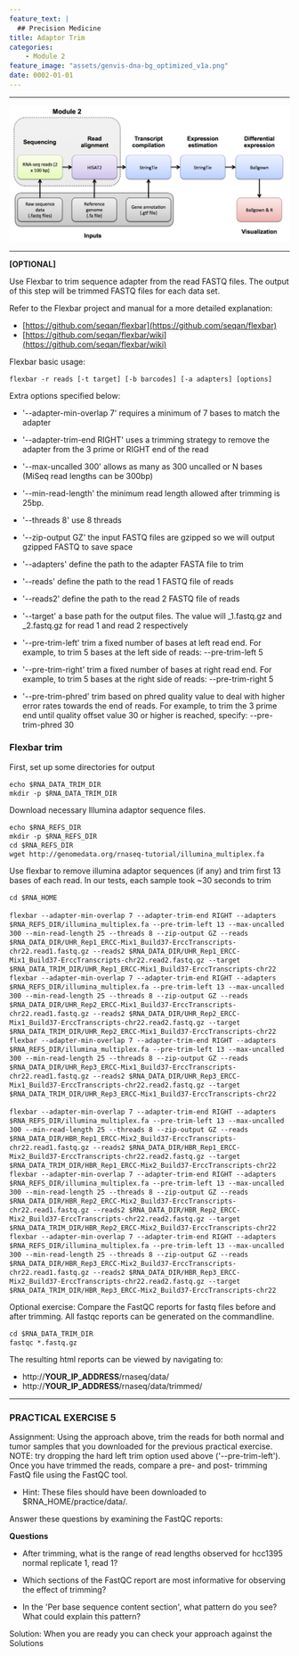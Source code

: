 ```yaml
---
feature_text: |
  ## Precision Medicine
title: Adaptor Trim
categories:
    - Module 2
feature_image: "assets/genvis-dna-bg_optimized_v1a.png"
date: 0002-01-01
---
```


***

![RNA-seq_Flowchart3](/assets/module_2/RNA-seq_Flowchart3.png)

***

**[OPTIONAL]**

Use Flexbar to trim sequence adapter from the read FASTQ files. The output of this step will be trimmed FASTQ files for each data set.

Refer to the Flexbar project and manual for a more detailed explanation:

* [https://github.com/seqan/flexbar](https://github.com/seqan/flexbar)
* [https://github.com/seqan/flexbar/wiki](https://github.com/seqan/flexbar/wiki)

Flexbar basic usage:

    flexbar -r reads [-t target] [-b barcodes] [-a adapters] [options]

Extra options specified below:

* '--adapter-min-overlap 7' requires a minimum of 7 bases to match the adapter

* '--adapter-trim-end RIGHT' uses a trimming strategy to remove the adapter from the 3 prime or RIGHT end of the read

* '--max-uncalled 300' allows as many as 300 uncalled or N bases (MiSeq read lengths can be 300bp)

* '--min-read-length' the minimum read length allowed after trimming is 25bp.

* '--threads 8' use 8 threads

* '--zip-output GZ' the input FASTQ files are gzipped so we will output gzipped FASTQ to save space

* '--adapters' define the path to the adapter FASTA file to trim

* '--reads' define the path to the read 1 FASTQ file of reads

* '--reads2' define the path to the read 2 FASTQ file of reads

* '--target' a base path for the output files. The value will _1.fastq.gz and _2.fastq.gz for read 1 and read 2 respectively

* '--pre-trim-left' trim a fixed number of bases at left read end. For example, to trim 5 bases at the left side of reads: --pre-trim-left 5

* '--pre-trim-right' trim a fixed number of bases at right read end. For example, to trim 5 bases at the right side of reads: --pre-trim-right 5

* '--pre-trim-phred' trim based on phred quality value to deal with higher error rates towards the end of reads. For example, to trim the 3 prime end until quality offset value 30 or higher is reached, specify: --pre-trim-phred 30

### Flexbar trim
First, set up some directories for output

    echo $RNA_DATA_TRIM_DIR
    mkdir -p $RNA_DATA_TRIM_DIR

Download necessary Illumina adaptor sequence files.

    echo $RNA_REFS_DIR
    mkdir -p $RNA_REFS_DIR
    cd $RNA_REFS_DIR
    wget http://genomedata.org/rnaseq-tutorial/illumina_multiplex.fa

Use flexbar to remove illumina adaptor sequences (if any) and trim first 13 bases of each read. In our tests, each sample took ~30 seconds to trim

    cd $RNA_HOME

    flexbar --adapter-min-overlap 7 --adapter-trim-end RIGHT --adapters $RNA_REFS_DIR/illumina_multiplex.fa --pre-trim-left 13 --max-uncalled 300 --min-read-length 25 --threads 8 --zip-output GZ --reads $RNA_DATA_DIR/UHR_Rep1_ERCC-Mix1_Build37-ErccTranscripts-chr22.read1.fastq.gz --reads2 $RNA_DATA_DIR/UHR_Rep1_ERCC-Mix1_Build37-ErccTranscripts-chr22.read2.fastq.gz --target $RNA_DATA_TRIM_DIR/UHR_Rep1_ERCC-Mix1_Build37-ErccTranscripts-chr22
    flexbar --adapter-min-overlap 7 --adapter-trim-end RIGHT --adapters $RNA_REFS_DIR/illumina_multiplex.fa --pre-trim-left 13 --max-uncalled 300 --min-read-length 25 --threads 8 --zip-output GZ --reads $RNA_DATA_DIR/UHR_Rep2_ERCC-Mix1_Build37-ErccTranscripts-chr22.read1.fastq.gz --reads2 $RNA_DATA_DIR/UHR_Rep2_ERCC-Mix1_Build37-ErccTranscripts-chr22.read2.fastq.gz --target $RNA_DATA_TRIM_DIR/UHR_Rep2_ERCC-Mix1_Build37-ErccTranscripts-chr22
    flexbar --adapter-min-overlap 7 --adapter-trim-end RIGHT --adapters $RNA_REFS_DIR/illumina_multiplex.fa --pre-trim-left 13 --max-uncalled 300 --min-read-length 25 --threads 8 --zip-output GZ --reads $RNA_DATA_DIR/UHR_Rep3_ERCC-Mix1_Build37-ErccTranscripts-chr22.read1.fastq.gz --reads2 $RNA_DATA_DIR/UHR_Rep3_ERCC-Mix1_Build37-ErccTranscripts-chr22.read2.fastq.gz --target $RNA_DATA_TRIM_DIR/UHR_Rep3_ERCC-Mix1_Build37-ErccTranscripts-chr22

    flexbar --adapter-min-overlap 7 --adapter-trim-end RIGHT --adapters $RNA_REFS_DIR/illumina_multiplex.fa --pre-trim-left 13 --max-uncalled 300 --min-read-length 25 --threads 8 --zip-output GZ --reads $RNA_DATA_DIR/HBR_Rep1_ERCC-Mix2_Build37-ErccTranscripts-chr22.read1.fastq.gz --reads2 $RNA_DATA_DIR/HBR_Rep1_ERCC-Mix2_Build37-ErccTranscripts-chr22.read2.fastq.gz --target $RNA_DATA_TRIM_DIR/HBR_Rep1_ERCC-Mix2_Build37-ErccTranscripts-chr22
    flexbar --adapter-min-overlap 7 --adapter-trim-end RIGHT --adapters $RNA_REFS_DIR/illumina_multiplex.fa --pre-trim-left 13 --max-uncalled 300 --min-read-length 25 --threads 8 --zip-output GZ --reads $RNA_DATA_DIR/HBR_Rep2_ERCC-Mix2_Build37-ErccTranscripts-chr22.read1.fastq.gz --reads2 $RNA_DATA_DIR/HBR_Rep2_ERCC-Mix2_Build37-ErccTranscripts-chr22.read2.fastq.gz --target $RNA_DATA_TRIM_DIR/HBR_Rep2_ERCC-Mix2_Build37-ErccTranscripts-chr22
    flexbar --adapter-min-overlap 7 --adapter-trim-end RIGHT --adapters $RNA_REFS_DIR/illumina_multiplex.fa --pre-trim-left 13 --max-uncalled 300 --min-read-length 25 --threads 8 --zip-output GZ --reads $RNA_DATA_DIR/HBR_Rep3_ERCC-Mix2_Build37-ErccTranscripts-chr22.read1.fastq.gz --reads2 $RNA_DATA_DIR/HBR_Rep3_ERCC-Mix2_Build37-ErccTranscripts-chr22.read2.fastq.gz --target $RNA_DATA_TRIM_DIR/HBR_Rep3_ERCC-Mix2_Build37-ErccTranscripts-chr22

Optional exercise: Compare the FastQC reports for fastq files before and after trimming. All fastqc reports can be generated on the commandline.

    cd $RNA_DATA_TRIM_DIR
    fastqc *.fastq.gz

The resulting html reports can be viewed by navigating to:

* http://**YOUR_IP_ADDRESS**/rnaseq/data/
* http://**YOUR_IP_ADDRESS**/rnaseq/data/trimmed/

***

### PRACTICAL EXERCISE 5
Assignment: Using the approach above, trim the reads for both normal and tumor samples that you downloaded for the previous practical exercise. NOTE: try dropping the hard left trim option used above ('--pre-trim-left'). Once you have trimmed the reads, compare a pre- and post- trimming FastQ file using the FastQC tool.

* Hint: These files should have been downloaded to $RNA_HOME/practice/data/.

Answer these questions by examining the FastQC reports:

**Questions**

* After trimming, what is the range of read lengths observed for hcc1395 normal replicate 1, read 1?

* Which sections of the FastQC report are most informative for observing the effect of trimming?

* In the 'Per base sequence content section', what pattern do you see? What could explain this pattern?

Solution: When you are ready you can check your approach against the Solutions
